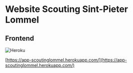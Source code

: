 # Website Scouting Sint-Pieter Lommel
## Frontend

![Heroku](https://pyheroku-badge.herokuapp.com/?app=app-scoutinglommel&style=flat)

[https://app-scoutinglommel.herokuapp.com/](https://app-scoutinglommel.herokuapp.com/)
